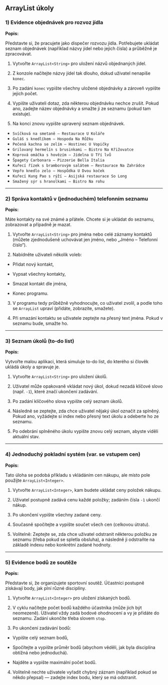 ## ArrayList úkoly

### 1) Evidence objednávek pro rozvoz jídla

**Popis:**

Představte si, že pracujete jako dispečer rozvozu jídla. Potřebujete ukládat seznam objednávek (například názvy jídel
nebo jejich čísla) a průběžně je zpracovávat.

1. Vytvořte `ArrayList<String>` pro uložení názvů objednaných jídel.

2. Z konzole načítejte názvy jídel tak dlouho, dokud uživatel nenapíše `konec`.

3. Po zadání `konec` vypište všechny uložené objednávky a zároveň vypište jejich počet.

4. Vypište uživateli dotaz, zda některou objednávku nechce zrušit. Pokud ano, zadejte název objednávky a smažte ji ze
   seznamu (pokud tam existuje).

5. Na konci znovu vypište upravený seznam objednávek.

- `Svíčková na smetaně – Restaurace U Koláře`
- `Guláš s knedlíkem – Hospoda Na Růžku`
- `Pečená kachna se zelím – Hostinec U Vopičky`
- `Grilovaný hermelín s brusinkami – Bistro Na Křižovatce`
- `Koprová omáčka s hovězím – Jídelna U Tří lvů`
- `Špagety Carbonara – Pizzerie Bella Italia`
- `Kuřecí řízek s bramborovým salátem – Restaurace Na Zahrádce`
- `Vepřo knedlo zelo – Hospůdka U Dvou koček`
- `Kuřecí Kung Pao s rýží – Asijská restaurace So Long`
- `Smažený sýr s hranolkami – Bistro Na rohu`

---

### 2) Správa kontaktů v (jednoduchém) telefonním seznamu

**Popis:**

Máte kontakty na své známé a přátele. Chcete si je ukládat do seznamu, zobrazovat a případně je mazat.

1. Vytvořte `ArrayList<String>` pro jména nebo celé záznamy kontaktů (můžete zjednodušeně uchovávat jen jméno, nebo
   „Jméno – Telefonní číslo“).

2. Nabídněte uživateli několik voleb:

- Přidat nový kontakt,

- Vypsat všechny kontakty,

- Smazat kontakt dle jména,

- Konec programu.

3. V programu tedy průběžně vyhodnocujte, co uživatel zvolil, a podle toho se `ArrayList` upraví (přidáte, zobrazíte,
   smažete).

4. Při smazání kontaktu se uživatele zeptejte na přesný text jména. Pokud v seznamu bude, smažte ho.

---

### 3) Seznam úkolů (to-do list)

**Popis:**

Vytvořte malou aplikaci, která simuluje to-do list, do kterého si člověk ukládá úkoly a spravuje je.

1. Vytvořte `ArrayList<String>` pro uložení úkolů.

2. Uživatel může opakovaně vkládat nový úkol, dokud nezadá klíčové slovo (např. `-1`), které značí ukončení zadávání.

3. Po zadání klíčového slova vypište celý seznam úkolů.

4. Následně se zeptejte, zda chce uživatel nějaký úkol označit za splněný. Pokud ano, vyžádejte si index nebo přesný
   text úkolu a odeberte ho ze seznamu.

5. Po odebrání splněného úkolu vypište znovu celý seznam, abyste viděli aktuální stav.

---

### 4) Jednoduchý pokladní systém (var. se vstupem cen)

**Popis:**

Tato úloha se podobá příkladu s vkládáním cen nákupu, ale místo pole použijte `ArrayList<Integer>`.

1. Vytvořte `ArrayList<Integer>`, kam budete ukládat ceny položek nákupu.

2. Uživatel postupně zadává cenu každé položky; zadáním čísla `-1` ukončí nákup.

3. Po ukončení vypište všechny zadané ceny.

4. Současně spočítejte a vypište součet všech cen (celkovou útratu).

5. Volitelně: Zeptejte se, zda chce uživatel odstranit některou položku ze seznamu (třeba pokud se spletla obsluha), a
    následně ji odstraňte na základě indexu nebo konkrétní zadané hodnoty.

---

### 5) Evidence bodů ze soutěže

**Popis:**

Představte si, že organizujete sportovní soutěž. Účastníci postupně získávají body, jak plní různé disciplíny.

1. Vytvořte `ArrayList<Integer>` pro uložení získaných bodů.

2. V cyklu načítejte počet bodů každého účastníka (může jich být neomezeně). Uživatel vždy zadá bodové ohodnocení a vy
   je přidáte do seznamu. Zadání ukončíte třeba slovem `stop`.

3. Po ukončení zadávání bodů:

- Vypište celý seznam bodů,

- Spočítejte a vypište průměr bodů (abychom věděli, jak byla disciplína obtížná nebo jednoduchá).

- Najděte a vypište maximální počet bodů.

4. Volitelně nechte uživatele vyřadit chybný záznam (například pokud se někdo přepsal) — zadejte index bodu, který se má
   odstranit.


